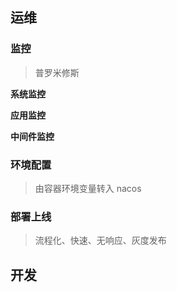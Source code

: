 ## 运维

### 监控

> 普罗米修斯



**系统监控**



**应用监控**



**中间件监控**





### 环境配置

> 由容器环境变量转入 nacos





### 部署上线

> 流程化、快速、无响应、灰度发布





## 开发

